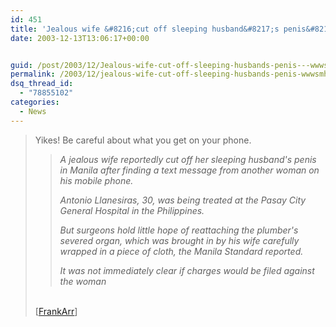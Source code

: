 ```yaml
---
id: 451
title: 'Jealous wife &#8216;cut off sleeping husband&#8217;s penis&#8217; &#8211; www.smh.com.au'
date: 2003-12-13T13:06:17+00:00


guid: /post/2003/12/Jealous-wife-cut-off-sleeping-husbands-penis---wwwsmhcomau.aspx
permalink: /2003/12/jealous-wife-cut-off-sleeping-husbands-penis-wwwsmhcomau/
dsq_thread_id:
  - "78855102"
categories:
  - News
---
```

<body xmlns="http://www.w3.org/1999/xhtml">
    <div class="Section1">
        <blockquote style='margin-top:5.0pt;margin-bottom:5.0pt'> 
        <p>
            Yikes! Be careful about what you get on your phone.
        </p>
        <blockquote style='margin-top:5.0pt;margin-right:0in;margin-bottom:5.0pt'> 
        <p>
            <em><i>A jealous wife reportedly cut off her sleeping husband's penis in Manila after
            finding a text message from another woman on his mobile phone.</i></em>
        </p>
        <p>
            <em><i>Antonio Llanesiras, 30, was being treated at the Pasay City General Hospital
            in the Philippines.</i></em>
        </p>
        <p>
            <em><i>But surgeons hold little hope of reattaching the plumber's severed organ, which
            was brought in by his wife carefully wrapped in a piece of cloth, the Manila Standard
            reported.</i></em>
        </p>
        <p>
            <em><i>It was not immediately clear if charges would be filed against the woman</i></em>
        </p>
        </blockquote> 
        <p class="MsoNormal">
            <br />
            [<a href="http://www.smh.com.au/articles/2003/12/12/1071125649044.html">FrankArr</a>]
        </p>
        </blockquote>
    </div>
</body>